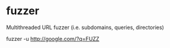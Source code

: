 # fuzzer
Multithreaded URL fuzzer (i.e. subdomains, queries, directories)

fuzzer -u http://google.com/?q=FUZZ
